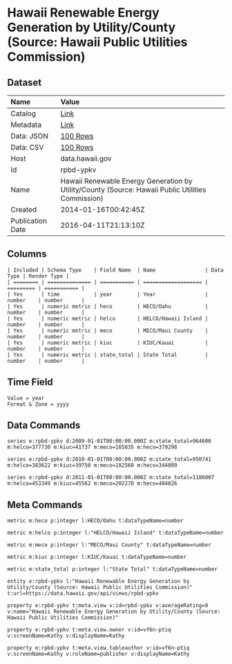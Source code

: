 # Hawaii Renewable Energy Generation by Utility/County (Source: Hawaii Public Utilities Commission)

## Dataset

| Name | Value |
| :--- | :---- |
| Catalog | [Link](https://catalog.data.gov/dataset/hawaii-renewable-energy-generation-by-utility-county-source-hawaii-public-utilities-commis) |
| Metadata | [Link](https://data.hawaii.gov/api/views/rpbd-ypkv) |
| Data: JSON | [100 Rows](https://data.hawaii.gov/api/views/rpbd-ypkv/rows.json?max_rows=100) |
| Data: CSV | [100 Rows](https://data.hawaii.gov/api/views/rpbd-ypkv/rows.csv?max_rows=100) |
| Host | data.hawaii.gov |
| Id | rpbd-ypkv |
| Name | Hawaii Renewable Energy Generation by Utility/County (Source: Hawaii Public Utilities Commission) |
| Created | 2014-01-16T00:42:45Z |
| Publication Date | 2016-04-11T21:13:10Z |

## Columns

```ls
| Included | Schema Type    | Field Name  | Name                | Data Type | Render Type |
| ======== | ============== | =========== | =================== | ========= | =========== |
| Yes      | time           | year        | Year                | number    | number      |
| Yes      | numeric metric | heco        | HECO/Oahu           | number    | number      |
| Yes      | numeric metric | helco       | HELCO/Hawaii Island | number    | number      |
| Yes      | numeric metric | meco        | MECO/Maui County    | number    | number      |
| Yes      | numeric metric | kiuc        | KIUC/Kauai          | number    | number      |
| Yes      | numeric metric | state_total | State Total         | number    | number      |
```

## Time Field

```ls
Value = year
Format & Zone = yyyy
```

## Data Commands

```ls
series e:rpbd-ypkv d:2009-01-01T00:00:00.000Z m:state_total=964600 m:helco=377730 m:kiuc=41737 m:meco=165835 m:heco=379298

series e:rpbd-ypkv d:2010-01-01T00:00:00.000Z m:state_total=950741 m:helco=383622 m:kiuc=39750 m:meco=182560 m:heco=344809

series e:rpbd-ypkv d:2011-01-01T00:00:00.000Z m:state_total=1186007 m:helco=453349 m:kiuc=45562 m:meco=202270 m:heco=484826
```

## Meta Commands

```ls
metric m:heco p:integer l:HECO/Oahu t:dataTypeName=number

metric m:helco p:integer l:"HELCO/Hawaii Island" t:dataTypeName=number

metric m:meco p:integer l:"MECO/Maui County" t:dataTypeName=number

metric m:kiuc p:integer l:KIUC/Kauai t:dataTypeName=number

metric m:state_total p:integer l:"State Total" t:dataTypeName=number

entity e:rpbd-ypkv l:"Hawaii Renewable Energy Generation by Utility/County (Source: Hawaii Public Utilities Commission)" t:url=https://data.hawaii.gov/api/views/rpbd-ypkv

property e:rpbd-ypkv t:meta.view v:id=rpbd-ypkv v:averageRating=0 v:name="Hawaii Renewable Energy Generation by Utility/County (Source: Hawaii Public Utilities Commission)"

property e:rpbd-ypkv t:meta.view.owner v:id=vf6n-ptiq v:screenName=Kathy v:displayName=Kathy

property e:rpbd-ypkv t:meta.view.tableauthor v:id=vf6n-ptiq v:screenName=Kathy v:roleName=publisher v:displayName=Kathy
```